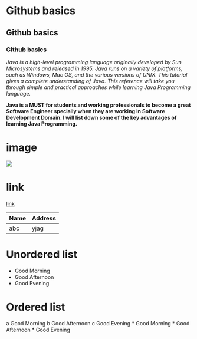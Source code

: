 # Github basics
## Github basics
### Github basics

*Java is a high-level programming language originally developed by Sun Microsystems and released in 1995. Java runs on a variety of platforms, such as Windows, Mac OS, and the various versions of UNIX. This tutorial gives a complete understanding of Java. This reference will take you through simple and practical approaches while learning Java Programming language.*

**Java is a MUST for students and working professionals to become a great Software Engineer specially when they are working in Software Development Domain. I will list down some of the key advantages of learning Java Programming.**

# image
![](https://avatars.githubusercontent.com/u/78066815?s=460&v=4)
# link
[link](https://raghunandan001.github.io/Ecommerce/)

|Name|Address|
|----|-------|
|abc|yjag|

# Unordered list

   - Good Morning
   - Good Afternoon
   - Good Evening
   
# Ordered list

   a Good Morning
   b Good Afternoon
   c Good Evening
           * Good Morning
           * Good Afternoon
           * Good Evening
